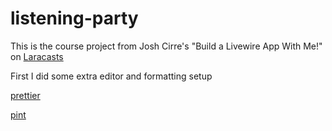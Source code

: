# listening-party

This is the course project from Josh Cirre's "Build a Livewire App With Me!" on
[Laracasts](https://laracasts.com/series/lets-build-a-livewire-app)

First I did some extra editor and formatting setup

[prettier](https://mattstauffer.com/blog/how-to-set-up-prettier-on-a-laravel-app-to-lint-tailwind-class-order-and-more/)

[pint](https://stillat.com/blade-parser/v1/formatting-configuration)
